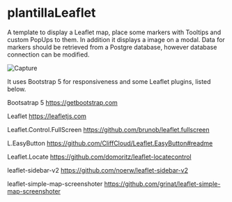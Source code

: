 ﻿# plantillaLeaflet

A template to display a Leaflet map, place some markers with Tooltips and custom PopUps to them. In addition it displays a image on a modal. Data for markers should be retrieved from a Postgre database, however database connection can be modified.

![Capture](https://github.com/darespinoza/plantillaLeaflet/assets/92112045/a39a9991-552a-4bf2-ba8c-f22ce22242eb)


It uses Bootstrap 5 for responsiveness and some Leaflet plugins, listed below.

Bootsatrap 5
https://getbootstrap.com

Leaflet
https://leafletjs.com

Leaflet.Control.FullScreen
https://github.com/brunob/leaflet.fullscreen

L.EasyButton
https://github.com/CliffCloud/Leaflet.EasyButton#readme

Leaflet.Locate
https://github.com/domoritz/leaflet-locatecontrol

leaflet-sidebar-v2
https://github.com/noerw/leaflet-sidebar-v2

leaflet-simple-map-screenshoter
https://github.com/grinat/leaflet-simple-map-screenshoter
